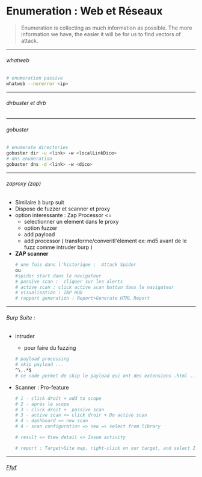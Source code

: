 # Enumeration : Web et Réseaux

>Enumeration is collecting as much information as possible. The more information we have, the easier it will be for us to find vectors of attack.

-----
###### whatweb
```bash
# enumeration passive
whatweb --norerror <ip>
```
----
###### dirbuster et dirb
----
###### gobuster
```bash
# enumerate directories
gobuster dir -u <link> -w <localLinkDico>
# dns enumeration
gobuster dns -d <link> -w <dico>
```
----
###### zaproxy (zap)
* Similaire à burp suit  
* Dispose de fuzzer et scanner et proxy 
* option interessante : Zap Processor <=
    * selectionner un element dans le proxy
    * option fuzzer
    * add payload 
    * add processor ( transforme/converitl'élement ex: md5 avant de le fuzz comme intruder burp )
* **ZAP scanner**
    ```bash
    # une fois dans l'historique :  Attack Spider 
    ou
    #spider start dans le navigateur 
    # passive scan :  cliquer sur les alerts
    # active scan : click active scan buttun dans le navigateur
    # visualisation : ZAP HUD
    # rapport generation : Report>Generate HTML Report
    ```
-----
###### Burp Suite :
- intruder 
    * pour faire du fuzzing 

    ```bash
    # payload processing 
    # skip payload ...
    ^\..*$
    # ce code permet de skip le payload qui ont des extensions .html .... dans le cas où on veut eviter de les utiliser dans le dico
    ```
- Scanner : Pro-feature
    ```bash
    # 1 - click droit + add to scope 
    # 2 - après le scope
    # 3 - click droit +  passive scan
    # 3 - active scan <= click droir + Do active scan
    # 4 - dashboard => new scan
    # 4 - scan configuration => new => select from library

    # result => View detail => Issue activity 

    # report : Target>Site map, right-click on our target, and select Issue>Report issues for this host
    ```
----
###### [_Ffuf_](../Tools/Ffuf.md)
